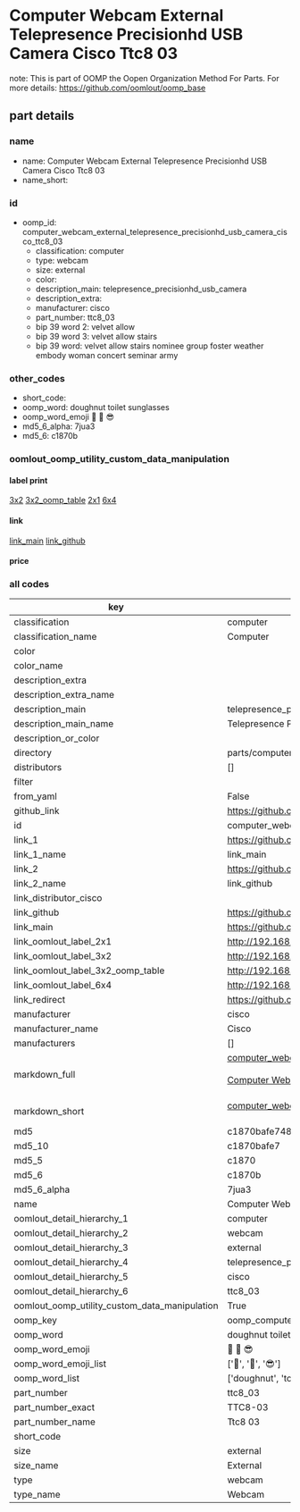# Computer Webcam External Telepresence Precisionhd USB Camera Cisco Ttc8 03  

note: This is part of OOMP the Oopen Organization Method For Parts. For more details: https://github.com/oomlout/oomp_base

##  part details
  







### name
* name: Computer Webcam External Telepresence Precisionhd USB Camera Cisco Ttc8 03
* name_short: 
### id
* oomp_id: computer_webcam_external_telepresence_precisionhd_usb_camera_cisco_ttc8_03
  * classification: computer
  * type: webcam
  * size: external
  * color: 
  * description_main: telepresence_precisionhd_usb_camera
  * description_extra: 
  * manufacturer: cisco
  * part_number: ttc8_03
  * bip 39 word 2: velvet allow
  * bip 39 word 3: velvet allow stairs
  * bip 39 word: velvet allow stairs nominee group foster weather embody woman concert seminar army

### other_codes
* short_code: 
* oomp_word: doughnut toilet sunglasses
* oomp_word_emoji :doughnut: :toilet: :sunglasses:
* md5_6_alpha: 7jua3
* md5_6: c1870b






### oomlout_oomp_utility_custom_data_manipulation
#### label print
[3x2](http://192.168.1.245:1112/?label=oomp%207jua3)
[3x2_oomp_table](http://192.168.1.108:1112/?label=oomp%207jua3)
[2x1](http://192.168.1.242:1112/?label=oomp%207jua3)
[6x4](http://192.168.1.55:1112/?label=oomp%207jua3)    

#### link

[link_main](https://github.com/oomlout/oomlout_oomp_version_1_messy/tree/main/parts/computer_webcam_external_telepresence_precisionhd_usb_camera_cisco_ttc8_03) [link_github](https://github.com/oomlout/oomlout_oomp_version_1_messy/tree/main/parts/computer_webcam_external_telepresence_precisionhd_usb_camera_cisco_ttc8_03)                             

#### price







### all codes 
| key | value |  
| --- | --- |  
| classification | computer |  
| classification_name | Computer |  
| color |  |  
| color_name |  |  
| description_extra |  |  
| description_extra_name |  |  
| description_main | telepresence_precisionhd_usb_camera |  
| description_main_name | Telepresence Precisionhd USB Camera |  
| description_or_color |   |  
| directory | parts/computer_webcam_external_telepresence_precisionhd_usb_camera_cisco_ttc8_03 |  
| distributors | [] |  
| filter |  |  
| from_yaml | False |  
| github_link | https://github.com/oomlout/oomlout_oomp_part_src/tree/main/parts/computer_webcam_external_telepresence_precisionhd_usb_camera_cisco_ttc8_03 |  
| id | computer_webcam_external_telepresence_precisionhd_usb_camera_cisco_ttc8_03 |  
| link_1 | https://github.com/oomlout/oomlout_oomp_version_1_messy/tree/main/parts/computer_webcam_external_telepresence_precisionhd_usb_camera_cisco_ttc8_03 |  
| link_1_name | link_main |  
| link_2 | https://github.com/oomlout/oomlout_oomp_version_1_messy/tree/main/parts/computer_webcam_external_telepresence_precisionhd_usb_camera_cisco_ttc8_03 |  
| link_2_name | link_github |  
| link_distributor_cisco |  |  
| link_github | https://github.com/oomlout/oomlout_oomp_version_1_messy/tree/main/parts/computer_webcam_external_telepresence_precisionhd_usb_camera_cisco_ttc8_03 |  
| link_main | https://github.com/oomlout/oomlout_oomp_version_1_messy/tree/main/parts/computer_webcam_external_telepresence_precisionhd_usb_camera_cisco_ttc8_03 |  
| link_oomlout_label_2x1 | http://192.168.1.242:1112/?label=oomp%207jua3 |  
| link_oomlout_label_3x2 | http://192.168.1.245:1112/?label=oomp%207jua3 |  
| link_oomlout_label_3x2_oomp_table | http://192.168.1.108:1112/?label=oomp%207jua3 |  
| link_oomlout_label_6x4 | http://192.168.1.55:1112/?label=oomp%207jua3 |  
| link_redirect | https://github.com/oomlout/oomlout_oomp_version_1_messy/tree/main/parts/computer_webcam_external_telepresence_precisionhd_usb_camera_cisco_ttc8_03 |  
| manufacturer | cisco |  
| manufacturer_name | Cisco |  
| manufacturers | [] |  
| markdown_full | [computer_webcam_external_telepresence_precisionhd_usb_camera_cisco_ttc8_03](none)<br>[](none)<br>[Computer Webcam External Telepresence Precisionhd Usb Camera Cisco Ttc8 03](none)<br><br> |  
| markdown_short | [computer_webcam_external_telepresence_precisionhd_usb_camera_cisco_ttc8_03](none)<br><br> |  
| md5 | c1870bafe7487f157033795fa881af90 |  
| md5_10 | c1870bafe7 |  
| md5_5 | c1870 |  
| md5_6 | c1870b |  
| md5_6_alpha | 7jua3 |  
| name | Computer Webcam External Telepresence Precisionhd USB Camera Cisco Ttc8 03 |  
| oomlout_detail_hierarchy_1 | computer |  
| oomlout_detail_hierarchy_2 | webcam |  
| oomlout_detail_hierarchy_3 | external |  
| oomlout_detail_hierarchy_4 | telepresence_precisionhd_usb_camera |  
| oomlout_detail_hierarchy_5 | cisco |  
| oomlout_detail_hierarchy_6 | ttc8_03 |  
| oomlout_oomp_utility_custom_data_manipulation | True |  
| oomp_key | oomp_computer_webcam_external_telepresence_precisionhd_usb_camera_cisco_ttc8_03 |  
| oomp_word | doughnut toilet sunglasses |  
| oomp_word_emoji | :doughnut: :toilet: :sunglasses: |  
| oomp_word_emoji_list | [':doughnut:', ':toilet:', ':sunglasses:'] |  
| oomp_word_list | ['doughnut', 'toilet', 'sunglasses'] |  
| part_number | ttc8_03 |  
| part_number_exact | TTC8-03 |  
| part_number_name | Ttc8 03 |  
| short_code |  |  
| size | external |  
| size_name | External |  
| type | webcam |  
| type_name | Webcam |  
